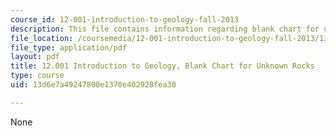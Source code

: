 ```yaml
---
course_id: 12-001-introduction-to-geology-fall-2013
description: This file contains information regarding blank chart for unknown rocks.
file_location: /coursemedia/12-001-introduction-to-geology-fall-2013/13d6e7a49247800e1370e402928fea30_MIT12_001F13_Lab2-UnRo-HaB.pdf
file_type: application/pdf
layout: pdf
title: 12.001 Introduction to Geology, Blank Chart for Unknown Rocks
type: course
uid: 13d6e7a49247800e1370e402928fea30

---
```

None